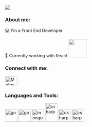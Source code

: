 
![](https://media.giphy.com/media/YFkpsHWCsNUUo/giphy.gif)


<h3 align="left">About me:</h3>
<p align="left">💻 I'm a Front End Developer</p>

<p align="left">🔭 Currently working with React <img src="https://upload.wikimedia.org/wikipedia/commons/thumb/a/a7/React-icon.svg/2300px-React-icon.svg.png" width="60" height="60"/> </>

<h3 align="left">Connect with me:</h3>
<p align="left">
<a href="https://www.linkedin.com/in/mehmet-buber/" target="blank"><img align="center" src="https://raw.githubusercontent.com/rahuldkjain/github-profile-readme-generator/master/src/images/icons/Social/linked-in-alt.svg" alt="Mehmet Büber" height="30" width="40" /></a>
</p>

<h3 align="left">Languages and Tools:</h3>
<p align="left"> 
<a href="https://www.javascript.com/" target="_blank" rel="noreferrer"> 
		<img src="https://upload.wikimedia.org/wikipedia/commons/thumb/9/99/Unofficial_JavaScript_logo_2.svg/2048px-Unofficial_JavaScript_logo_2.svg.png" alt="go" width="40" height="40"/> 
		</a>
	<a href="https://tr.reactjs.org/" target="_blank" rel="noreferrer"> 
		<img src="https://upload.wikimedia.org/wikipedia/commons/thumb/a/a7/React-icon.svg/2300px-React-icon.svg.png" alt="go" width="40" height="40"/> 
	</a>
			<a href="https://www.w3schools.com/html/" target="_blank" rel="noreferrer"> 
		<img src="https://cdn-icons-png.flaticon.com/512/732/732212.png" alt="mongodb" width="40" height="40"/> 
	</a> 
		<a href="https://www.w3schools.com/css/" target="_blank" rel="noreferrer"> 
		<img src="https://e7.pngegg.com/pngimages/239/228/png-clipart-html-css3-cascading-style-sheets-logo-markup-language-digital-agency-miscellaneous-blue.png" alt="csharp" width="40" height="60"/> 
	</a> 		<a href="https://tailwindcss.com/" target="_blank" rel="noreferrer"> 
		<img src="https://upload.wikimedia.org/wikipedia/commons/thumb/d/d5/Tailwind_CSS_Logo.svg/1200px-Tailwind_CSS_Logo.svg.png" alt="csharp" width="40" height="40"/> 
	</a> 		<a href="https://getbootstrap.com/" target="_blank" rel="noreferrer"> 
		<img src="https://upload.wikimedia.org/wikipedia/commons/thumb/b/b2/Bootstrap_logo.svg/512px-Bootstrap_logo.svg.png" alt="csharp" width="40" height="40"/> 
	</a> 
</p>
